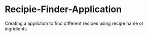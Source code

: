 # Recipie-Finder-Application
Creating a appliction to find different recipes using recipe name or ingridients
